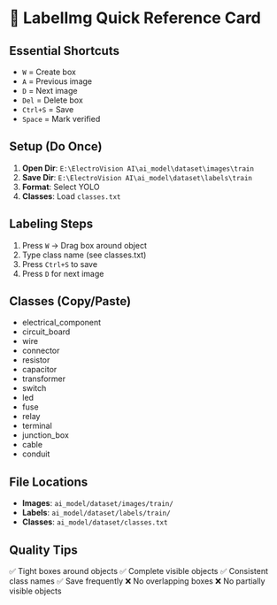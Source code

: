 # 🚀 LabelImg Quick Reference Card

## Essential Shortcuts
- `W` = Create box
- `A` = Previous image  
- `D` = Next image
- `Del` = Delete box
- `Ctrl+S` = Save
- `Space` = Mark verified

## Setup (Do Once)
1. **Open Dir**: `E:\ElectroVision AI\ai_model\dataset\images\train`
2. **Save Dir**: `E:\ElectroVision AI\ai_model\dataset\labels\train`
3. **Format**: Select YOLO
4. **Classes**: Load `classes.txt`

## Labeling Steps
1. Press `W` → Drag box around object
2. Type class name (see classes.txt)
3. Press `Ctrl+S` to save
4. Press `D` for next image

## Classes (Copy/Paste)
- electrical_component
- circuit_board
- wire
- connector
- resistor
- capacitor
- transformer
- switch
- led
- fuse
- relay
- terminal
- junction_box
- cable
- conduit

## File Locations
- **Images**: `ai_model/dataset/images/train/`
- **Labels**: `ai_model/dataset/labels/train/`
- **Classes**: `ai_model/dataset/classes.txt`

## Quality Tips
✅ Tight boxes around objects
✅ Complete visible objects
✅ Consistent class names
✅ Save frequently
❌ No overlapping boxes
❌ No partially visible objects 